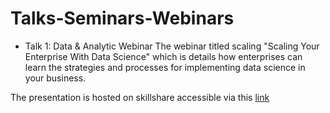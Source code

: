 # Talks-Seminars-Webinars

* Talk 1: Data & Analytic Webinar
The webinar titled scaling "Scaling Your Enterprise With Data Science" which is details how enterprises can learn the strategies and processes for implementing data science in your business.

The presentation is hosted on skillshare accessible via this [link](https://www.slideshare.net/superfluid/scaling-your-enterprise-with-data-science-167527120)
